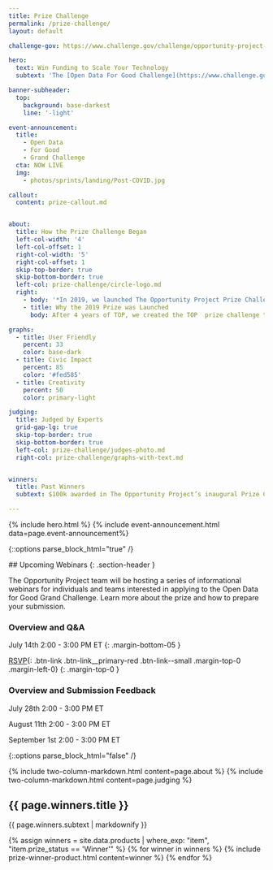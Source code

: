 ```yaml
---
title: Prize Challenge
permalink: /prize-challenge/
layout: default

challenge-gov: https://www.challenge.gov/challenge/opportunity-project-prize/

hero:
  text: Win Funding to Scale Your Technology
  subtext: 'The [Open Data For Good Challenge](https://www.challenge.gov/challenge/opportunity-project-prize/){: .usa-link } is now live. Win up to $100,000 by using The Opportunity Project process.'

banner-subheader:
  top:
    background: base-darkest
    line: '-light'

event-announcement:
  title:
    - Open Data
    - For Good
    - Grand Challenge
  cta: NOW LIVE
  img: 
    - photos/sprints/landing/Post-COVID.jpg  

callout: 
  content: prize-callout.md


about:
  title: How the Prize Challenge Began
  left-col-width: '4'
  left-col-offset: 1
  right-col-width: '5'
  right-col-offset: 1
  skip-top-border: true
  skip-bottom-border: true
  left-col: prize-challenge/circle-logo.md
  right:
    - body: '*In 2019, we launched The Opportunity Project Prize Challenge. The Census Bureau’s first ever prize competition, it awarded $100,000 in funding across 5 teams.*'
    - title: Why the 2019 Prize was Launched
      body: After 4 years of TOP, we created the TOP  prize challenge to help address the challenges technologists face in deploying and sustaining civic tech products.  The prize challenge aimed to support technologists in getting their solutions into the hands of communities around the country.

graphs:
  - title: User Friendly
    percent: 33
    color: base-dark
  - title: Civic Impact
    percent: 85
    color: '#fed585'
  - title: Creativity
    percent: 50
    color: primary-light

judging:
  title: Judged by Experts
  grid-gap-lg: true
  skip-top-border: true
  skip-bottom-border: true
  left-col: prize-challenge/judges-photo.md
  right-col: prize-challenge/graphs-with-text.md


winners:
  title: Past Winners
  subtext: $100k awarded in The Opportunity Project’s inaugural Prize Challenge. See [challenge.gov](https://www.challenge.gov/challenge/opportunity-project-prize/) for challenge details.

---
```


{% include hero.html %}
{% include event-announcement.html data=page.event-announcement%}

<!-- {% include text-callout-centered.html content=page.callout %} -->

{::options parse_block_html="true" /}
<section class="grid-section margin-top-0 margin-bottom-15 padding-y-3 width-full maxw-full split-background-primary margin-x-0">
  <div class="usa-media-block__body-outlined--secondary secondary-callout">
## Upcoming Webinars
{: .section-header }

The Opportunity Project team will be hosting a series of informational webinars for individuals and teams interested in applying to the Open Data for Good Grand Challenge. Learn more about the prize and how to prepare your submission.

### Overview and Q&A
July 14th 2:00 - 3:00 PM ET
{: .margin-bottom-05 }

[RSVP](http://bit.ly/ODFGGCWebinar1){: .btn-link .btn-link__primary-red .btn-link--small .margin-top-0 .margin-left-0}
{: .margin-top-0 }

### Overview and Submission Feedback

July 28th 2:00 - 3:00 PM ET

August 11th 2:00 - 3:00 PM ET

September 1st 2:00 - 3:00 PM ET
  </div>
</section>
{::options parse_block_html="false" /}


{% include two-column-markdown.html content=page.about %}
{% include two-column-markdown.html content=page.judging %}

<div class="text-center margin-bottom-6">
  <h2 class="text-base-darkest margin-bottom-0">{{ page.winners.title }}</h2>
  <div class="maxw-tablet margin-x-auto">
    {{ page.winners.subtext | markdownify }}
  </div>
</div>

{% assign winners = site.data.products | where_exp: "item", "item.prize_status == 'Winner'" %}
{% for winner in winners %}
  {% include prize-winner-product.html content=winner %}
{% endfor %}